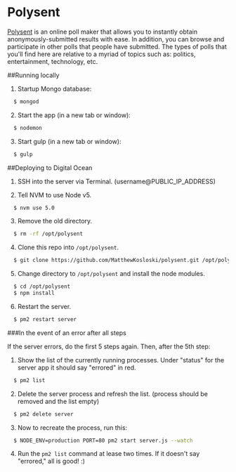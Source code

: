 # Polysent
[Polysent](http://polysent.com/) is an online poll maker that allows you to instantly obtain anonymously-submitted results with ease. In addition, you can browse and participate in other polls that people have submitted. The types of polls that you'll find here are relative to a myriad of topics such as: politics, entertainment, technology, etc.

##Running locally

1. Startup Mongo database:
  ```sh
    $ mongod
  ```
  
2. Start the app (in a new tab or window):
  ```sh
    $ nodemon
  ```
  
3. Start gulp (in a new tab or window):
  ```sh
    $ gulp
  ```
  
##Deploying to Digital Ocean

1. SSH into the server via Terminal. (username@PUBLIC_IP_ADDRESS)

2. Tell NVM to use Node v5.
  ```sh
    $ nvm use 5.0
  ``` 

3. Remove the old directory.
  ```sh
    $ rm -rf /opt/polysent
  ``` 
  
4. Clone this repo into `/opt/polysent`.
  ```sh
    $ git clone https://github.com/MatthewKosloski/polysent.git /opt/polysent
  ``` 
  
5. Change directory to `/opt/polysent` and install the node modules.
  ```sh
    $ cd /opt/polysent
    $ npm install
  ``` 
  
6. Restart the server.
  ```sh
    $ pm2 restart server
  ``` 

###In the event of an error after all steps

If the server errors, do the first 5 steps again.  Then, after the 5th step:

1. Show the list of the currently running processes.  Under "status" for the server app it should say "errored" in red. 
  ```sh
    $ pm2 list
  ``` 
  
2. Delete the server process and refresh the list.  (process should be removed and the list empty)
  ```sh
    $ pm2 delete server
  ``` 
  
3. Now to recreate the process, run this:
  ```sh
    $ NODE_ENV=production PORT=80 pm2 start server.js --watch
  ``` 
  
4. Run the `pm2 list` command at lease two times.  If it doesn't say "errored," all is good! :)
